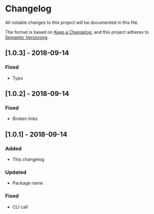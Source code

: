 # Changelog
All notable changes to this project will be documented in this file.

The format is based on [Keep a Changelog](https://keepachangelog.com/en/1.0.0/),
and this project adheres to [Semantic Versioning](https://semver.org/spec/v2.0.0.html).

## [1.0.3] - 2018-09-14
### Fixed
- Typo

## [1.0.2] - 2018-09-14
### Fixed
- Broken links

## [1.0.1] - 2018-09-14
### Added
- This changelog
### Updated
- Package name
### Fixed
- CLI call
